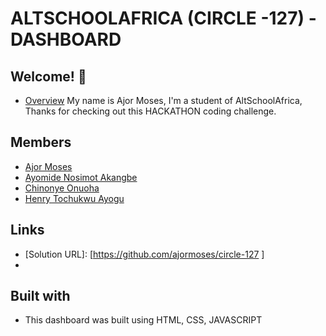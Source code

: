 # ALTSCHOOLAFRICA (CIRCLE -127) - DASHBOARD

## Welcome! 👋

- [Overview](#overview)
  My name is Ajor Moses, I'm a student of AltSchoolAfrica, Thanks for checking out this HACKATHON coding challenge.

## Members

- [Ajor Moses](#AjorMoses)
- [Ayomide Nosimot Akangbe](#AyomideNosimotAkangbe)
- [Chinonye Onuoha](#ChinonyeOnuoha)
- [Henry Tochukwu Ayogu](#HenryTochukwuAyogu)

## Links

- [Solution URL]: [https://github.com/ajormoses/circle-127 ]
- [Live Site URL]: [https://circle127hackathon.netlify.app/]

## Built with

- This dashboard was built using HTML, CSS, JAVASCRIPT
